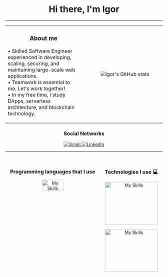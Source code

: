<h1 align="center">
    Hi there, I'm Igor 
</h1>

<hr/>

<table width="100%">
  <tr>
    <td valign="middle" align="center" width="50%">
      <h3>About me</h3>
      <p valign="middle" align="left">
        • Skilled Software Engineer experienced in developing, scaling, securing, and maintaining large-scale web applications.<br/>
        • Teamwork is essential to me. Let's work together!<br/>
        • In my free time, I study DApps, serverless architecture, and blockchain technology.
      </p>
    </td>
   <td>
   </td>
    <td valign="middle" align="center" width="50%">
        <p valign="middle" align="center">
          <img src="https://github-readme-stats-sigma-five.vercel.app/api?username=IgorAdelino&show_icons=true&count_private=true&hide_border=true&title_color=00ff004&icon_color=00ff00&text_color=00ff00&bg_color=0d1117" alt="Igor's GitHub stats">
        </p>
    </td>
  </tr>
</table>



<div align="center" width="100%">
  <h3 align="center">
    Social Networks
  </h3>
  <p align="center">
    <a href="mailto:igoradelino@gmail.com">
      <img src="https://img.shields.io/badge/-Gmail-%23333?style=for-the-badge&logo=gmail&logoColor=white" alt="Gmail">
    </a>
    <a href="https://www.linkedin.com/in/igoradelino/" target="_blank">
      <img src="https://img.shields.io/badge/-LinkedIn-%230077B5?style=for-the-badge&logo=linkedin&logoColor=white" alt="LinkedIn">
    </a>
  </p>
</div>
<hr/>
<br/>


<div align="center" style="display: flex; justify-content: space-around; width: 100%;">
  <div align="center" width="50%">
    <h3 align="center">
      Programming languages that I use
    </h3>
    <p align="center">
      <a href="https://skillicons.dev">
        <img src="https://skillicons.dev/icons?i=js,typescript,cs,python,solidity" alt="My Skills" style="max-width: 100%; width: 50%;">
      </a>
    </p>
  </div>
<div align="center" width="100%">
  <h3 align="center">
    Technologies I use 💻
  </h3>
  <p align="center">
    <a href="https://skillicons.dev">
      <img src="https://skillicons.dev/icons?i=aws,dotnet,nodejs,nestjs,expressjs,html,css,react,nextjs,angular" alt="My Skills" style="max-width: 100%; width: 100%;">
    </a>
  </p>
  <p align="center">
    <a href="https://skillicons.dev">
      <img src="https://skillicons.dev/icons?i=vite,tailwind,bootstrap,sass,prisma,docker,mysql,postgres,mongo,jest" alt="My Skills" style="max-width: 100%; width: 100%;">
    </a>
  </p>
</div>

